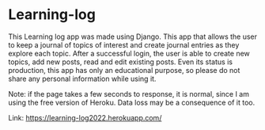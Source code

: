 # Learning-log
This Learning log app was made using Django. This app that allows the user to keep a journal of topics of interest and create journal entries as they explore each topic. After a successful login, the user is able to create new topics, add new posts, read and edit existing posts.
Even its status is production, this app has only an educational purpose, so please do not share any personal information while using it.

Note: if the page takes a few seconds to response, it is normal, since I am using the free version of Heroku. Data loss may be a consequence of it too.

Link: https://learning-log2022.herokuapp.com/
